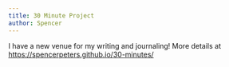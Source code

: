 ```yaml
---
title: 30 Minute Project
author: Spencer
---
```


I have a new venue for my writing and journaling! More details at
https://spencerpeters.github.io/30-minutes/
